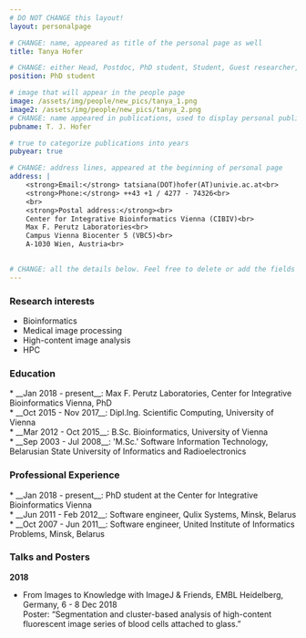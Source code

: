 ```yaml
---
# DO NOT CHANGE this layout!
layout: personalpage

# CHANGE: name, appeared as title of the personal page as well
title: Tanya Hofer

# CHANGE: either Head, Postdoc, PhD student, Student, Guest researcher, System administrator, or Secretery
position: PhD student

# image that will appear in the people page
image: /assets/img/people/new_pics/tanya_1.png
image2: /assets/img/people/new_pics/tanya_2.png
# CHANGE: name appeared in publications, used to display personal publications
pubname: T. J. Hofer

# true to categorize publications into years
pubyear: true

# CHANGE: address lines, appeared at the beginning of personal page
address: |
    <strong>Email:</strong> tatsiana(DOT)hofer(AT)univie.ac.at<br>
    <strong>Phone:</strong> ++43 +1 / 4277 - 74326<br>
    <br>
    <strong>Postal address:</strong><br>
    Center for Integrative Bioinformatics Vienna (CIBIV)<br>
    Max F. Perutz Laboratories<br>
    Campus Vienna Biocenter 5 (VBC5)<br>
    A-1030 Wien, Austria<br>

     
# CHANGE: all the details below. Feel free to delete or add the fields (e.g. Talks and Posters, Software)
---
```


### Research interests
<div class="hline"></div>

* Bioinformatics
* Medical image processing
* High-content image analysis
* HPC

### Education
<div class="hline"></div>
* __Jan 2018 - present__: Max F. Perutz Laboratories, Center for Integrative Bioinformatics Vienna, PhD <br>
* __Oct 2015 - Nov 2017__: Dipl.Ing. Scientific Computing, University of Vienna <br>
* __Mar 2012 - Oct 2015__: B.Sc. Bioinformatics, University of Vienna <br>
* __Sep 2003 - Jul 2008__:  'M.Sc.' Software Information Technology, Belarusian State University of Informatics and Radioelectronics<br>



### Professional Experience
<div class="hline"></div>
* __Jan 2018 - present__: PhD student at the Center for Integrative Bioinformatics Vienna <br>
* __Jun 2011 - Feb 2012__: Software engineer, Qulix Systems, Minsk, Belarus<br>
* __Oct 2007 - Jun 2011__: Software engineer, United Institute of Informatics Problems, Minsk, Belarus<br>


### Talks and Posters
<div class="hline"></div>

__2018__
* From Images to Knowledge with ImageJ & Friends, EMBL Heidelberg, Germany, 6 - 8 Dec 2018<br>
Poster: “Segmentation and cluster-based analysis of high-content fluorescent image series of blood cells attached to glass.”






